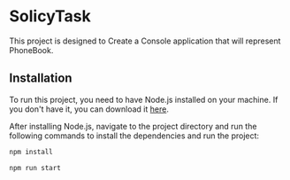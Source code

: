 # SolicyTask

This project is designed to Create a Console application that will represent PhoneBook.

## Installation

To run this project, you need to have Node.js installed on your machine. If you don't have it, you can download it [here](https://nodejs.org/en/download/).

After installing Node.js, navigate to the project directory and run the following commands to install the dependencies and run the project:

```bash 
npm install

npm run start
